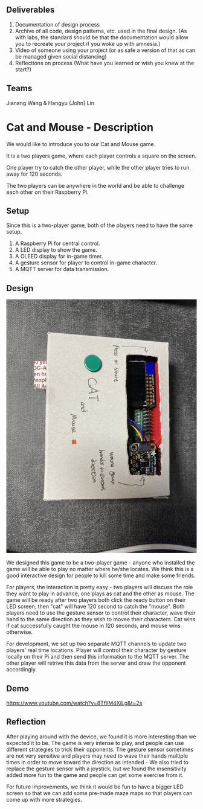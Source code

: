 ## Deliverables

1. Documentation of design process
2. Archive of all code, design patterns, etc. used in the final design. (As with labs, the standard should be that the documentation would allow you to recreate your project if you woke up with amnesia.)
3. Video of someone using your project (or as safe a version of that as can be managed given social distancing)
4. Reflections on process (What have you learned or wish you knew at the start?)

## Teams

Jianang Wang & Hangyu (John) Lin

# Cat and Mouse - Description

We would like to introduce you to our Cat and Mouse game.

It is a two players game, where each player controls a square on the screen.

One player try to catch the other player, while the other player tries to run away for 120 seconds.

The two players can be anywhere in the world and be able to challenge each other on their Raspberry Pi.


## Setup

Since this is a two-player game, both of the players need to have the same setup.
1. A Raspberry Pi for central control.
2. A LED display to show the game.
3. A OLEED display for in-game timer.
4. A gesture sensor for player to control in-game character.
5. A MQTT server for data transmission.

## Design

<img src="https://github.com/hangyulin/Interactive-Lab-Hub/blob/Spring2021/Final%20Project/IMG_3559.jpg">

We designed this game to be a two-player game - anyone who installed the game will be able to play no matter where he/she locates. We think this is a good interactive design for people to kill some time and make some friends.

For players, the interaction is pretty easy - two players will discuss the role they want to play in advance, one plays as cat and the other as mouse. The game will be ready after two players both click the ready button on their LED screen, then "cat" will have 120 second to catch the "mouse". Both players need to use the gesture sensor to control their character, wave their hand to the same direction as they wish to movee their characters. Cat wins if cat successfully caught the mouse in 120 seconds, and mouse wins otherwise.

For development, we set up two separate MQTT channels to update two players' real time locations. Player will control their character by gesture locally on their Pi and then send this information to the MQTT server. The other player will retrive this data from the server and draw the opponent accordingly.



## Demo

https://www.youtube.com/watch?v=8TfllM4XiLg&t=2s


## Reflection

After playing around with the device, we found it is more interesting than we expected it to be. The game is very intense to play, and people can use different strategies to trick their opponents. The gesture sensor sometimes are not very sensitive and players may need to wave their hands multiple times in order to move toward the direction as intended - We also tried to replace the gesture sensor with a joystick, but we found the insensitivity added more fun to the game and people can get some exercise from it.

For future improvements, we think it would be fun to have a bigger LED screen so that we can add some pre-made maze maps so that players can come up with more strategies.
